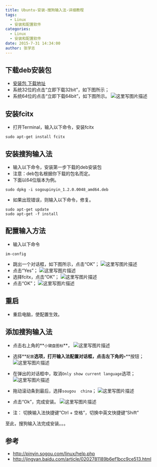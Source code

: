 ```yaml
---
title: Ubuntu-安装-搜狗输入法-详细教程
tags: 
  - Linux
  - 安装和配置软件
categories:
  - Linux
  - 安装和配置软件
date: 2015-7-31 14:34:00
author: 张学志
---
```






## 下载deb安装包
* [安装包 下载地址](http://pinyin.sogou.com/linux/?r=pinyin)
* 系统32位的点击“立即下载32bit”，如下图所示；
* 系统64位的点击“立即下载64bit”，如下图所示。
![这里写图片描述](http://img.blog.csdn.net/20150731074947628)

## 安装fcitx
* 打开Terminal，输入以下命令，安装fcitx
```
sudo apt-get install fcitx
```

<!-- more -->

## 安装搜狗输入法
* 输入以下命令，安装第一步下载的deb安装包
* 注意：deb包名根据你下载的包名而定。
* 下面以64位版本为例。
```
sudo dpkg -i sogoupinyin_1.2.0.0048_amd64.deb 
```
* 如果出现错误，则输入以下命令，修复。
```
sudo apt-get update
sudo apt-get -f install
```

## 配置输入方法
* 输入以下命令
```
im-config
```
* 跳出一个对话框，如下图所示，点击“OK”；
![这里写图片描述](http://img.blog.csdn.net/20150731075138684)
* 点击“Yes”；
![这里写图片描述](http://img.blog.csdn.net/20150731075324395)
* 选择fcitx，点击“OK”；
![这里写图片描述](http://img.blog.csdn.net/20150731075426623)
* 点击“OK”；
![这里写图片描述](http://img.blog.csdn.net/20150731075404825)

## 重启
* 重启电脑，使配置生效。

## 添加搜狗输入法
* 点击右上角的**`小键盘图标`**，
![这里写图片描述](http://img.blog.csdn.net/20150731075545762)
* 选择**`配置`**选项，打开输入法配置对话框，点击左下角的**`+`**按钮；
![这里写图片描述](http://img.blog.csdn.net/20150731075710704)
* 在弹出的对话框中，取消`Only show current language`选项；
![这里写图片描述](http://img.blog.csdn.net/20150731075715863)
* 拖动滚动条到最后，选择`sougou  china`；
![这里写图片描述](http://img.blog.csdn.net/20150731075921662)
* 点击“Ok”，完成安装。
![这里写图片描述](http://img.blog.csdn.net/20150731080008992)

* 注： 切换输入法快捷键“Ctrl + 空格”，切换中英文快捷键“Shift”


至此，搜狗输入法完成安装。。。

## 参考
* http://pinyin.sogou.com/linux/help.php
* http://jingyan.baidu.com/article/0202781189b6ef1bcc9ce513.html